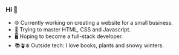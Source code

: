 ### Hi 👋

- 🌐 Currently working on creating a website for a small business.
- 📌 Trying to master HTML, CSS and Javascript.
- 🖥️ Hoping to become a full-stack developer.
- 📚🪴❄️ Outside tech: I love books, plants and snowy winters.


<!--
**AnetteKy/AnetteKy** is a ✨ _special_ ✨ repository because its `README.md` (this file) appears on your GitHub profile.

Here are some ideas to get you started:

- 🔭 I’m currently working on ...
- 🌱 I’m currently learning ...
- 👯 I’m looking to collaborate on ...
- 🤔 I’m looking for help with ...
- 💬 Ask me about ...
- 📫 How to reach me: ...
- 😄 Pronouns: ...
- ⚡ Fun fact: ...
-->
